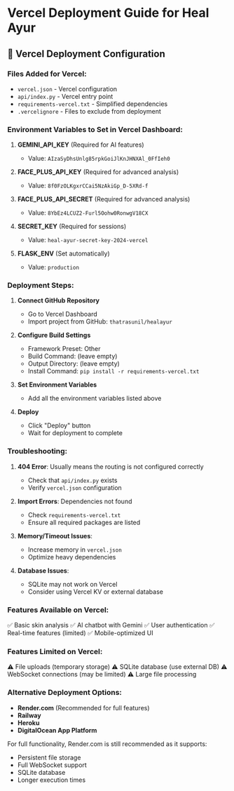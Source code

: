 # Vercel Deployment Guide for Heal Ayur

## 🚀 Vercel Deployment Configuration

### Files Added for Vercel:
- `vercel.json` - Vercel configuration
- `api/index.py` - Vercel entry point
- `requirements-vercel.txt` - Simplified dependencies
- `.vercelignore` - Files to exclude from deployment

### Environment Variables to Set in Vercel Dashboard:

1. **GEMINI_API_KEY** (Required for AI features)
   - Value: `AIzaSyDhsUnlg85rpkGoiJlKnJHNXAl_0FfIeh0`

2. **FACE_PLUS_API_KEY** (Required for advanced analysis)
   - Value: `8f0FzOLKgxrCCai5NzAkiGp_D-5XRd-f`

3. **FACE_PLUS_API_SECRET** (Required for advanced analysis)
   - Value: `8YbEz4LCUZ2-Furl5Oohw0RonwgV18CX`

4. **SECRET_KEY** (Required for sessions)
   - Value: `heal-ayur-secret-key-2024-vercel`

5. **FLASK_ENV** (Set automatically)
   - Value: `production`

### Deployment Steps:

1. **Connect GitHub Repository**
   - Go to Vercel Dashboard
   - Import project from GitHub: `thatrasunil/healayur`

2. **Configure Build Settings**
   - Framework Preset: Other
   - Build Command: (leave empty)
   - Output Directory: (leave empty)
   - Install Command: `pip install -r requirements-vercel.txt`

3. **Set Environment Variables**
   - Add all the environment variables listed above

4. **Deploy**
   - Click "Deploy" button
   - Wait for deployment to complete

### Troubleshooting:

1. **404 Error**: Usually means the routing is not configured correctly
   - Check that `api/index.py` exists
   - Verify `vercel.json` configuration

2. **Import Errors**: Dependencies not found
   - Check `requirements-vercel.txt`
   - Ensure all required packages are listed

3. **Memory/Timeout Issues**: 
   - Increase memory in `vercel.json`
   - Optimize heavy dependencies

4. **Database Issues**:
   - SQLite may not work on Vercel
   - Consider using Vercel KV or external database

### Features Available on Vercel:
✅ Basic skin analysis
✅ AI chatbot with Gemini
✅ User authentication
✅ Real-time features (limited)
✅ Mobile-optimized UI

### Features Limited on Vercel:
⚠️ File uploads (temporary storage)
⚠️ SQLite database (use external DB)
⚠️ WebSocket connections (may be limited)
⚠️ Large file processing

### Alternative Deployment Options:
- **Render.com** (Recommended for full features)
- **Railway**
- **Heroku**
- **DigitalOcean App Platform**

For full functionality, Render.com is still recommended as it supports:
- Persistent file storage
- Full WebSocket support
- SQLite database
- Longer execution times
